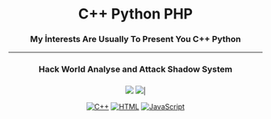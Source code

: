 <h1 align="center">C++ Python PHP </h1>
<h3 align="center">My İnterests Are Usually To Present You C++ Python
</h3>

---
<h3 align="center">Hack World Analyse and Attack Shadow System</h3>
 <h3 align="center"><h3 align="center"></h3></h3>
</h3>

<div align="center">
   <a href="https://discord.com/users/852630381614071858" target="_blank">
    
   </a>
 
<img src="https://github-readme-stats.vercel.app/api?username=wizwaghan&&show_icons=true&count_private=true&theme=github_dark">
<img src="https://github-readme-stats.vercel.app/api/top-langs/?username=wizwaghan&layout=compact&theme=github_dark"/>|


<p>
    <a href="#"><img alt="C++" src="https://img.shields.io/badge/C++%20-%2300599C.svg?logo=c%2B%2B&logoColor=white"></a>
    <a href="#"><img alt="HTML" src="https://img.shields.io/badge/HTML%20-%23E34F26.svg?logo=html5&logoColor=white"></a>
    <a href="#"><img alt="JavaScript" src="https://img.shields.io/badge/JavaScript%20-%23F7DF1E.svg?logo=javascript&logoColor=black"></a>
</p>

